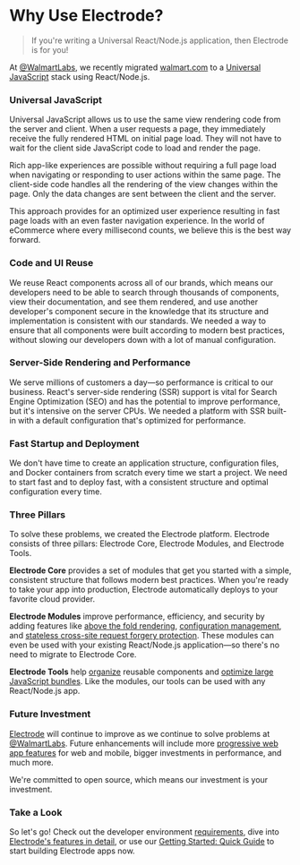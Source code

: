 # Why Use Electrode?

> If you're writing a Universal React/Node.js application, then Electrode is for you!

At [@WalmartLabs](http://www.walmartlabs.com/), we recently migrated [walmart.com](http://walmart.com/) to a [Universal JavaScript](https://medium.com/@mjackson/universal-javascript-4761051b7ae9#.k3j9fruyn) stack using React/Node.js.

### Universal JavaScript

Universal JavaScript allows us to use the same view rendering code from the server and client. When a user requests a page, they immediately receive the fully rendered HTML on initial page load. They will not have to wait for the client side JavaScript code to load and render the page.

Rich app-like experiences are possible without requiring a full page load when navigating or responding to user actions within the same page. The client-side code handles all the rendering of the view changes within the page. Only the data changes are sent between the client and the server.

This approach provides for an optimized user experience resulting in fast page loads with an even faster navigation experience. In the world of eCommerce where every millisecond counts, we believe this is the best way forward.

### Code and UI Reuse

We reuse React components across all of our brands, which means our developers need to be able to search through thousands of components, view their documentation, and see them rendered, and use another developer's component secure in the knowledge that its structure and implementation is consistent with our standards. We needed a way to ensure that all components were built according to modern best practices, without slowing our developers down with a lot of manual configuration.

### Server-Side Rendering and Performance

We serve millions of customers a day—so performance is critical to our business. React's server-side rendering  \(SSR\) support is vital for Search Engine Optimization \(SEO\) and has the potential to improve performance, but it's intensive on the server CPUs. We needed a platform with SSR built-in with a default configuration that's optimized for performance.

### Fast Startup and Deployment

We don't have time to create an application structure, configuration files, and Docker containers from scratch every time we start a project. We need to start fast and to deploy fast, with a consistent structure and optimal configuration every time.

### Three Pillars

To solve these problems, we created the Electrode platform. Electrode consists of three pillars: Electrode Core, Electrode Modules, and Electrode Tools.

**Electrode Core** provides a set of modules that get you started with a simple, consistent structure that follows modern best practices. When you're ready to take your app into production, Electrode automatically deploys to your favorite cloud provider.

**Electrode Modules** improve performance, efficiency, and security by adding features like [above the fold rendering](../chapter1/advanced/stand-alone-modules/above-the-fold-rendering.md), [configuration management](../chapter1/advanced/stand-alone-modules/confippet.md), and [stateless cross-site request forgery protection](../chapter1/advanced/stand-alone-modules/stateless-csrf-validation.md). These modules can even be used with your existing React/Node.js application—so there's no need to migrate to Electrode Core.

**Electrode Tools** help [organize](../chapter1/advanced/powerful-electrode-tools/electrode-explorer.md) reusable components and [optimize large JavaScript bundles](../chapter1/advanced/powerful-electrode-tools/electrify.md). Like the modules, our tools can be used with any React/Node.js app.

### Future Investment

[Electrode](https://github.com/electrode-io) will continue to improve as we continue to solve problems at [@WalmartLabs](http://www.walmartlabs.com/). Future enhancements will include more [progressive web app features](https://developers.google.com/web/progressive-web-apps/) for web and mobile, bigger investments in performance, and much more.

We're committed to open source, which means our investment is your investment.

### Take a Look

So let's go! Check out the developer environment [requirements](./requirements.md), dive into [Electrode's features in detail](./what-is-electrode.md), or use our [Getting Started: Quick Guide](../chapter1/quick-start/start-with-app.md) to start building Electrode apps now.
